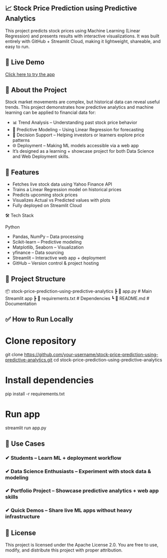 ## 📈 Stock Price Prediction using Predictive Analytics

This project predicts stock prices using Machine Learning (Linear Regression) and presents results with interactive visualizations.
It was built entirely with GitHub + Streamlit Cloud, making it lightweight, shareable, and easy to run.


## 🚀 Live Demo  
[Click here to try the app](https://stock-price-prediction-using-predictive-analytics-uamiyxedrwig.streamlit.app/)


## 📖 About the Project

Stock market movements are complex, but historical data can reveal useful trends.
This project demonstrates how predictive analytics and machine learning can be applied to financial data for:

+ 📊 Trend Analysis – Understanding past stock price behavior
+ 🤖 Predictive Modeling – Using Linear Regression for forecasting
+ 🎯 Decision Support – Helping investors or learners explore price patterns
+ 🌐 Deployment – Making ML models accessible via a web app
+ It’s designed as a learning + showcase project for both Data Science and Web Deployment skills.


## 📌 Features

* Fetches live stock data using Yahoo Finance API
* Trains a Linear Regression model on historical prices
* Predicts upcoming stock prices
* Visualizes Actual vs Predicted values with plots
* Fully deployed on Streamlit Cloud

🛠 Tech Stack

Python
+ Pandas, NumPy – Data processing
+ Scikit-learn – Predictive modeling
+ Matplotlib, Seaborn – Visualization
+ yfinance – Data sourcing
+ Streamlit – Interactive web app + deployment
+ GitHub – Version control & project hosting

## 📂 Project Structure

📦 stock-price-prediction-using-predictive-analytics
 ┣ 📜 app.py             # Main Streamlit app
 ┣ 📜 requirements.txt   # Dependencies
 ┗ 📜 README.md          # Documentation


## ✅ How to Run Locally

# Clone repository
git clone https://github.com/your-username/stock-price-prediction-using-predictive-analytics.git
cd stock-price-prediction-using-predictive-analytics

# Install dependencies
pip install -r requirements.txt

# Run app
streamlit run app.py

## 🎯 Use Cases

### ✔ Students – Learn ML + deployment workflow
### ✔ Data Science Enthusiasts – Experiment with stock data & modeling
### ✔ Portfolio Project – Showcase predictive analytics + web app skills
### ✔ Quick Demos – Share live ML apps without heavy infrastructure


## 📜 License

This project is licensed under the Apache License 2.0.
You are free to use, modify, and distribute this project with proper attribution.
